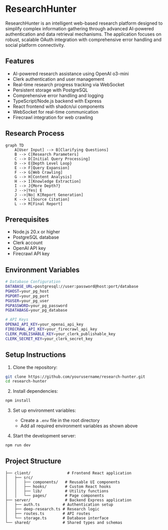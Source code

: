 
# ResearchHunter

ResearchHunter is an intelligent web-based research platform designed to simplify complex information gathering through advanced AI-powered authentication and data retrieval mechanisms. The application focuses on robust, scalable OAuth integration with comprehensive error handling and social platform connectivity.

## Features

- AI-powered research assistance using OpenAI o3-mini
- Clerk authentication and user management
- Real-time research progress tracking via WebSocket
- Persistent storage with PostgreSQL
- Comprehensive error handling and logging
- TypeScript/Node.js backend with Express
- React frontend with shadcn/ui components
- WebSocket for real-time communication
- Firecrawl integration for web crawling

## Research Process
```mermaid
graph TD
    A[User Input] --> B[Clarifying Questions]
    B --> C[Research Parameters]
    C --> D[Initial Query Processing]
    D --> E{Depth Level Loop}
    E --> F[Query Expansion]
    F --> G[Web Crawling]
    G --> H[Content Analysis]
    H --> I[Knowledge Extraction]
    I --> J{More Depth?}
    J -->|Yes| E
    J -->|No| K[Report Generation]
    K --> L[Source Citation]
    L --> M[Final Report]
```

## Prerequisites

- Node.js 20.x or higher
- PostgreSQL database
- Clerk account
- OpenAI API key
- Firecrawl API key

## Environment Variables

```bash
# Database Configuration
DATABASE_URL=postgresql://user:password@host:port/database
PGHOST=your_pg_host
PGPORT=your_pg_port
PGUSER=your_pg_user
PGPASSWORD=your_pg_password
PGDATABASE=your_pg_database

# API Keys
OPENAI_API_KEY=your_openai_api_key
FIRECRAWL_API_KEY=your_firecrawl_api_key
CLERK_PUBLISHABLE_KEY=your_clerk_publishable_key
CLERK_SECRET_KEY=your_clerk_secret_key
```

## Setup Instructions

1. Clone the repository:
```bash
git clone https://github.com/yourusername/research-hunter.git
cd research-hunter
```

2. Install dependencies:
```bash
npm install
```

3. Set up environment variables:
   - Create a `.env` file in the root directory
   - Add all required environment variables as shown above

4. Start the development server:
```bash
npm run dev
```

## Project Structure

```
├── client/                # Frontend React application
│   ├── src/
│   │   ├── components/   # Reusable UI components
│   │   ├── hooks/        # Custom React hooks
│   │   ├── lib/          # Utility functions
│   │   └── pages/        # Page components
├── server/               # Backend Express application
│   ├── auth.ts          # Authentication setup
│   ├── deep-research.ts # Research logic
│   ├── routes.ts        # API routes
│   └── storage.ts       # Database interface
└── shared/              # Shared types and schemas
```
